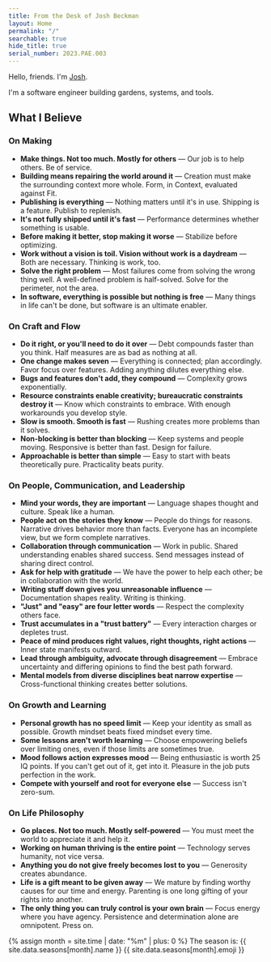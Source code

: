 ```yaml
---
title: From the Desk of Josh Beckman
layout: Home
permalink: "/"
searchable: true
hide_title: true
serial_number: 2023.PAE.003
---
```

Hello, friends. I'm [Josh](/about/).

I'm a software engineer building gardens, systems, and tools.

## What I Believe

### On Making

- **Make things. Not too much. Mostly for others** — Our job is to help others. Be of service.
- **Building means repairing the world around it** — Creation must make the surrounding context more whole. Form, in Context, evaluated against Fit.
- **Publishing is everything** — Nothing matters until it's in use. Shipping is a feature. Publish to replenish.
- **It's not fully shipped until it's fast** — Performance determines whether something is usable.
- **Before making it better, stop making it worse** — Stabilize before optimizing.
- **Work without a vision is toil. Vision without work is a daydream** — Both are necessary. Thinking is work, too.
- **Solve the right problem** — Most failures come from solving the wrong thing well. A well-defined problem is half-solved. Solve for the perimeter, not the area.
- **In software, everything is possible but nothing is free** — Many things in life can't be done, but software is an ultimate enabler.

### On Craft and Flow

- **Do it right, or you'll need to do it over** — Debt compounds faster than you think. Half measures are as bad as nothing at all.
- **One change makes seven** — Everything is connected; plan accordingly. Favor focus over features. Adding anything dilutes everything else.
- **Bugs and features don't add, they compound** — Complexity grows exponentially.
- **Resource constraints enable creativity; bureaucratic constraints destroy it** — Know which constraints to embrace. With enough workarounds you develop style.
- **Slow is smooth. Smooth is fast** — Rushing creates more problems than it solves.
- **Non-blocking is better than blocking** — Keep systems and people moving. Responsive is better than fast. Design for failure.
- **Approachable is better than simple** — Easy to start with beats theoretically pure. Practicality beats purity.

### On People, Communication, and Leadership

- **Mind your words, they are important** — Language shapes thought and culture. Speak like a human.
- **People act on the stories they know** — People do things for reasons. Narrative drives behavior more than facts. Everyone has an incomplete view, but we form complete narratives.
- **Collaboration through communication** — Work in public. Shared understanding enables shared success. Send messages instead of sharing direct control.
- **Ask for help with gratitude** — We have the power to help each other; be in collaboration with the world.
- **Writing stuff down gives you unreasonable influence** — Documentation shapes reality. Writing is thinking.
- **"Just" and "easy" are four letter words** — Respect the complexity others face.
- **Trust accumulates in a "trust battery"** — Every interaction charges or depletes trust.
- **Peace of mind produces right values, right thoughts, right actions** — Inner state manifests outward.
- **Lead through ambiguity, advocate through disagreement** — Embrace uncertainty and differing opinions to find the best path forward.
- **Mental models from diverse disciplines beat narrow expertise** — Cross-functional thinking creates better solutions.

### On Growth and Learning

- **Personal growth has no speed limit** — Keep your identity as small as possible. Growth mindset beats fixed mindset every time.
- **Some lessons aren't worth learning** — Choose empowering beliefs over limiting ones, even if those limits are sometimes true.
- **Mood follows action expresses mood** — Being enthusiastic is worth 25 IQ points. If you can't get out of it, get into it. Pleasure in the job puts perfection in the work.
- **Compete with yourself and root for everyone else** — Success isn't zero-sum.

### On Life Philosophy

- **Go places. Not too much. Mostly self-powered** — You must meet the world to appreciate it and help it.
- **Working on human thriving is the entire point** — Technology serves humanity, not vice versa.
- **Anything you do not give freely becomes lost to you** — Generosity creates abundance.
- **Life is a gift meant to be given away** — We mature by finding worthy causes for our time and energy. Parenting is one long gifting of your rights into another.
- **The only thing you can truly control is your own brain** — Focus energy where you have agency. Persistence and determination alone are omnipotent. Press on.

{% assign month = site.time | date: "%m" | plus: 0 %}
The season is: {{ site.data.seasons[month].name }} {{ site.data.seasons[month].emoji }}
